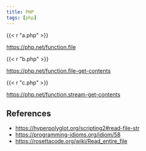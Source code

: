 ```yaml
---
title: PHP
tags: [php]
---
```


{{< r "a.php" >}}

<https://php.net/function.file>

{{< r "b.php" >}}

<https://php.net/function.file-get-contents>

{{< r "c.php" >}}

<https://php.net/function.stream-get-contents>

## References

- <https://hyperpolyglot.org/scripting2#read-file-str>
- <https://programming-idioms.org/idiom/58>
- <https://rosettacode.org/wiki/Read_entire_file>
